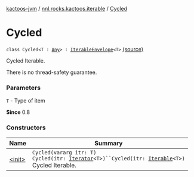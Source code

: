 [kactoos-jvm](../../index.md) / [nnl.rocks.kactoos.iterable](../index.md) / [Cycled](.)

# Cycled

`class Cycled<T : `[`Any`](https://kotlinlang.org/api/latest/jvm/stdlib/kotlin/-any/index.html)`> : `[`IterableEnvelope`](../-iterable-envelope/index.md)`<T>` [(source)](https://github.com/neonailol/kactoos/blob/master/kactoos-jvm/src/main/kotlin/nnl/rocks/kactoos/iterable/Cycled.kt#L16)

Cycled Iterable.

There is no thread-safety guarantee.

### Parameters

`T` - Type of item

**Since**
0.8

### Constructors

| Name | Summary |
|---|---|
| [&lt;init&gt;](-init-.md) | `Cycled(vararg itr: T)`<br>`Cycled(itr: `[`Iterator`](https://kotlinlang.org/api/latest/jvm/stdlib/kotlin.collections/-iterator/index.html)`<T>)``Cycled(itr: `[`Iterable`](https://kotlinlang.org/api/latest/jvm/stdlib/kotlin.collections/-iterable/index.html)`<T>)`<br>Cycled Iterable. |
